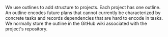 We use outlines to add structure to projects. Each project has one outline. An outline encodes future plans that cannot currently be characterized by concrete tasks and records dependencies that are hard to encode in tasks. We normally store the outline in the GitHub wiki associated with the project's repository.